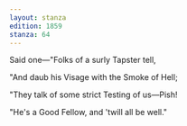 ```yaml
---
layout: stanza
edition: 1859
stanza: 64
---
```


Said one—"Folks of a surly Tapster tell,

"And daub his Visage with the Smoke of Hell;

⁠"They talk of some strict Testing of us—Pish!

"He's a Good Fellow, and 'twill all be well."